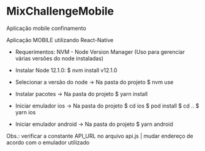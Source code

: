 # MixChallengeMobile
Aplicação mobile confinamento

Aplicação MOBILE utilizando React-Native

- Requerimentos:
  NVM - Node Version Manager (Uso para gerenciar várias versões do node instaladas)

- Instalar Node 12.1.0:
  \$ nvm install v12.1.0
  
- Selecionar a versão do node
  -> Na pasta do projeto
  \$ nvm use

- Instalar pacotes
  -> Na pasta do projeto
  \$ yarn install

- Iniciar emulador ios
  -> Na pasta do projeto
  \$ cd ios
  \$ pod install
  \$ cd ..
  \$ yarn ios

- Iniciar emulador android
  -> Na pasta do projeto
  \$ yarn android

Obs.: verificar a constante API_URL no arquivo api.js | mudar endereço de acordo com o emulador utilizado